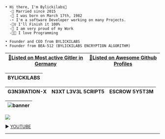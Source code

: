```yarn
• Hi there, I'm Bylickilabs👋
  -💍 Married since 2015
  -👶 I was born on March 17th, 1982
  -⚡ I'm a software Developer working on many Projects. 
  -🕵️‍♀️ I'll Finish it 100%
  -🧸 I am very proud of my Work 
  -🧑‍💻 I love Programming

• Founder and CEO from BYLICKILABS
• Founder from BEA-512 (BYLICKILABS ENCRYPTION ALGORITHM)
``` 

|[🌠Listed on Most active Gitler in Germany](https://github.com/bylickilabs/Top.Commits)|[🌠Listed on Awesome Github Profiles](https://eddiehubcommunity.github.io/awesome-github-profiles/profiles)|
|---|---|

| BYLICKILABS |
|---|

| G3N3RATION-X | N3XT L3V3L 5CRIPT5 | ESCROW 5Y5T3M |
|---|---|---|

| ![banner](https://github.com/bylickilabs/bylickilabs/assets/109308073/fd0a4494-54a5-4f5d-8ae8-83194a7400d0) |
|---|

![](https://github.com/bylickilabs/bylickilabs/assets/109308073/bfd77a60-d426-4470-b417-fdbab0166188)

► [YOUTUBE](https://youtu.be/8V62yLUv1io)

---

<!--
**bylickilabs/bylickilabs** is a ✨ _special_ ✨ repository because its `README.md` (this file) appears on your GitHub profile.
-->

